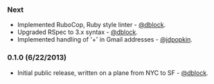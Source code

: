 ### Next

* Implemented RuboCop, Ruby style linter - [@dblock](https://github.com/dblock).
* Upgraded RSpec to 3.x syntax - [@dblock](https://github.com/dblock).
* Implemented handling of '+' in Gmail addresses - [@jdpopkin](https://github.com/jdpopkin).

### 0.1.0 (6/22/2013)

* Initial public release, written on a plane from NYC to SF - [@dblock](https://github.com/dblock).

